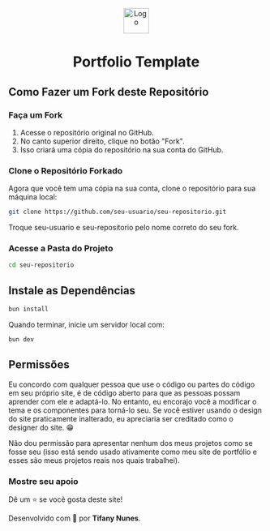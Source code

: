 <p align="center">
  <img src="/public/favicon.ico" width="50" alt="Logo" />
</p>
<h1 align="center">Portfolio Template</h1>

## Como Fazer um Fork deste Repositório

### Faça um Fork

1. Acesse o repositório original no GitHub.
2. No canto superior direito, clique no botão "Fork".
3. Isso criará uma cópia do repositório na sua conta do GitHub.

### Clone o Repositório Forkado

Agora que você tem uma cópia na sua conta, clone o repositório para sua máquina local:

```bash
git clone https://github.com/seu-usuario/seu-repositorio.git
```

Troque seu-usuario e seu-repositorio pelo nome correto do seu fork.

### Acesse a Pasta do Projeto

```bash
cd seu-repositorio
```

## Instale as Dependências

```bash
bun install
```

Quando terminar, inicie um servidor local com:

```bash
bun dev
```

## Permissões

Eu concordo com qualquer pessoa que use o código ou partes do código em seu próprio site, é de código aberto para que as pessoas possam aprender com ele e adaptá-lo. No entanto, eu encorajo você a modificar o tema e os componentes para torná-lo seu.
Se você estiver usando o design do site praticamente inalterado, eu apreciaria ser creditado como o designer do site. 😁

Não dou permissão para apresentar nenhum dos meus projetos como se fosse seu (isso está sendo usado ativamente como meu site de portfólio e esses são meus projetos reais nos quais trabalhei).

### Mostre seu apoio

Dê um ⭐ se você gosta deste site!

Desenvolvido com 💜 por **Tifany Nunes**.
